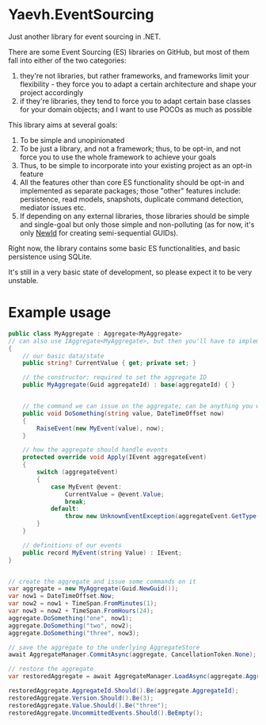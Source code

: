 # Yaevh.EventSourcing
Just another library for event sourcing in .NET.

There are some Event Sourcing (ES) libraries on GitHub, but most of them fall into either of the two categories:
1. they're not libraries, but rather frameworks, and frameworks limit your flexibility - they force you to adapt a certain architecture and shape your project accordingly
2. if they're libraries, they tend to force you to adapt certain base classes for your domain objects; and I want to use POCOs as much as possible

This library aims at several goals:
1. To be simple and unopinionated
2. To be just a library, and not a framework; thus, to be opt-in, and not force you to use the whole framework to achieve your goals
3. Thus, to be simple to incorporate into your existing project as an opt-in feature
4. All the features other than core ES functionality should be opt-in and implemented as separate packages; those "other" features include: persistence, read models, snapshots, duplicate command detection, mediator issues etc.
5. If depending on any external libraries, those libraries should be simple and single-goal but only those simple and non-polluting (as for now, it's only [NewId](https://github.com/phatboyg/NewId) for creating semi-sequential GUIDs).


Right now, the library contains some basic ES functionalities, and basic persistence using SQLite.

It's still in a very basic state of development, so please expect it to be very unstable.


# Example usage

```c#
public class MyAggregate : Aggregate<MyAggregate>
// can also use IAggregate<MyAggregate>, but then you'll have to implement versioning etc. yourself
{
    // our basic data/state
    public string? CurrentValue { get; private set; }

    // the constructor; required to set the aggregate ID
    public MyAggregate(Guid aggregateId) : base(aggregateId) { }


    // the command we can issue on the aggregate; can be anything you want
    public void DoSomething(string value, DateTimeOffset now)
    {
        RaiseEvent(new MyEvent(value), now);
    }

    // how the aggregate should handle events
    protected override void Apply(IEvent aggregateEvent)
    {
        switch (aggregateEvent)
        {
            case MyEvent @event:
                CurrentValue = @event.Value;
                break;
            default:
                throw new UnknownEventException(aggregateEvent.GetType());
        }
    }

    // definitions of our events
    public record MyEvent(string Value) : IEvent;
}


// create the aggregate and issue some commands on it
var aggregate = new MyAggregate(Guid.NewGuid());
var now1 = DateTimeOffset.Now;
var now2 = now1 + TimeSpan.FromMinutes(1);
var now3 = now2 + TimeSpan.FromHours(24);
aggregate.DoSomething("one", now1);
aggregate.DoSomething("two", now2);
aggregate.DoSomething("three", now3);

// save the aggregate to the underlying AggregateStore
await AggregateManager.CommitAsync(aggregate, CancellationToken.None);

// restore the aggregate
var restoredAggregate = await AggregateManager.LoadAsync(aggregate.AggregateId, CancellationToken.None);

restoredAggregate.AggregateId.Should().Be(aggregate.AggregateId);
restoredAggregate.Version.Should().Be(3);
restoredAggregate.Value.Should().Be("three");
restoredAggregate.UncommittedEvents.Should().BeEmpty();
```